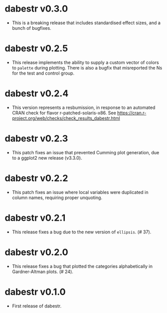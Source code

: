 # dabestr v0.3.0
* This is a breaking release that includes standardised effect sizes, and a bunch of bugfixes.

# dabestr v0.2.5
* This release implements the ability to supply a custom vector of colors to `palette` during plotting. There is also a bugfix that misreported the Ns for the test and control group.

# dabestr v0.2.4
* This version represents a resbumission, in response to an automated CRAN check for flavor r-patched-solaris-x86. See https://cran.r-project.org/web/checks/check_results_dabestr.html

# dabestr v0.2.3
* This patch fixes an issue that prevented Cumming plot generation, due to a ggplot2 new release (v3.3.0).

# dabestr v0.2.2
* This patch fixes an issue where local variables were duplicated in column names, requiring proper unquoting.

# dabestr v0.2.1
* This release fixes a bug due to the new version of `ellipsis`. (# 37).

# dabestr v0.2.0

* This release fixes a bug that plotted the categories alphabetically in Gardner-Altman plots. (# 24).

# dabestr v0.1.0

* First release of dabestr.
